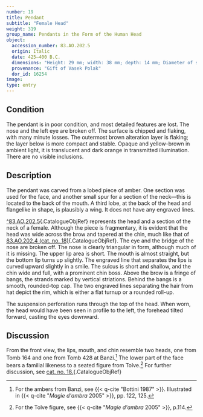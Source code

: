 ```yaml
---
number: 19
title: Pendant
subtitle: "Female Head"
weight: 319
group_name: Pendants in the Form of the Human Head
object:
  accession_number: 83.AO.202.5
  origin: Italic
  date: 425–400 B.C.
  dimensions: "Height: 29 mm; width: 38 mm; depth: 14 mm; Diameter of suspension hole: 2 mm; Weight: 10.5 g"
  provenance: "Gift of Vasek Polak"
  dor_id: 16254
image:
type: entry
---
```


## Condition

The pendant is in poor condition, and most detailed features are lost. The nose and the left eye are broken off. The surface is chipped and flaking, with many minute losses. The outermost brown alteration layer is flaking; the layer below is more compact and stable. Opaque and yellow-brown in ambient light, it is translucent and dark orange in transmitted illumination. There are no visible inclusions.

## Description

The pendant was carved from a lobed piece of amber. One section was used for the face, and another small spur for a section of the neck—this is located to the back of the mouth. A third lobe, at the back of the head and flangelike in shape, is plausibly a wing. It does not have any engraved lines.

[^83.AO.202.5](#cat-83.AO.202.5){.CatalogueObjRef} represents the head and a section of the neck of a female. Although the piece is fragmentary, it is evident that the head was wide across the brow and tapered at the chin, much like that of [83.AO.202.4 (cat. no. 18)](#cat-83.AO.202.4){.CatalogueObjRef}. The eye and the bridge of the nose are broken off. The nose is clearly triangular in form, although much of it is missing. The upper lip area is short. The mouth is almost straight, but the bottom lip turns up slightly. The engraved line that separates the lips is curved upward slightly in a smile. The sulcus is short and shallow, and the chin wide and full, with a prominent chin boss. Above the brow is a fringe of bangs, the strands marked by vertical striations. Behind the bangs is a smooth, rounded-top cap. The two engraved lines separating the hair from hat depict the rim, which is either a flat turnup or a rounded roll-up.

The suspension perforation runs through the top of the head. When worn, the head would have been seen in profile to the left, the forehead tilted forward, casting the eyes downward.

## Discussion

From the front view, the lips, mouth, and chin resemble two heads, one from Tomb 164 and one from Tomb 428 at Banzi.[^1] The lower part of the face bears a familial likeness to a seated figure from Tolve.[^2] For further discussion, see [cat. no. 18.](#cat-83.AO.202.4){.CatalogueObjRef}


[^1]: For the ambers from Banzi, see {{< q-cite "Bottini 1987" >}}. Illustrated in {{< q-cite "*Magie d'ambra* 2005" >}}, pp. 122, 125.

[^2]: For the Tolve figure, see {{< q-cite "*Magie d'ambra* 2005" >}}, p.114.
